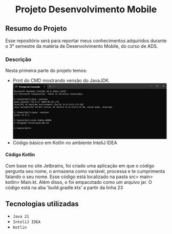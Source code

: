 <!DOCTYPE html>
<html lang="en">
<head>
    <meta charset="UTF-8">
    <meta name="viewport" content="width=device-width, initial-scale=1.0">
    <title>Document</title>
</head>
<body>
    <h1 align='center'>Projeto Desenvolvimento Mobile </h1>


<h2 align='left'> Resumo do Projeto</h2>
<p>Esse repositório será para reportar meus conhecimentos adquiridos durante o 3° semestre da matéria de Desenvolvimento Mobile, do curso de ADS. </p>

<h3 align='left'>Descrição</h3>
<p>Nesta primeira parte do projeto temos:</p> 
<ul>
    <li>Print do CMD mostrando vensão do JavaJDK.<br>
    <img src="CMD java.png" alt="Print CMD">
    <li>Código básico em Kotlin no ambiente InteliJ IDEA
</ul>

<h4>Código Kotlin</h4>
<p>
    Com base no site Jetbrains, foi criado uma aplicação em que o código pergunta seu nome, o armazena como variável, processa e te cumprimenta falando o seu nome. Esse código está localizado na pasta src> main> kotlin> Main.kt.
    Além disso, o foi empacotado como um arquivo jar. O código está na aba 'build.gradle.kts' a partir da linha 23
</p>

## Tecnologias utilizadas

- ``Java 21``
- ``InteliJ IDEA``
- ``Kotlin``
</body>
</html>
